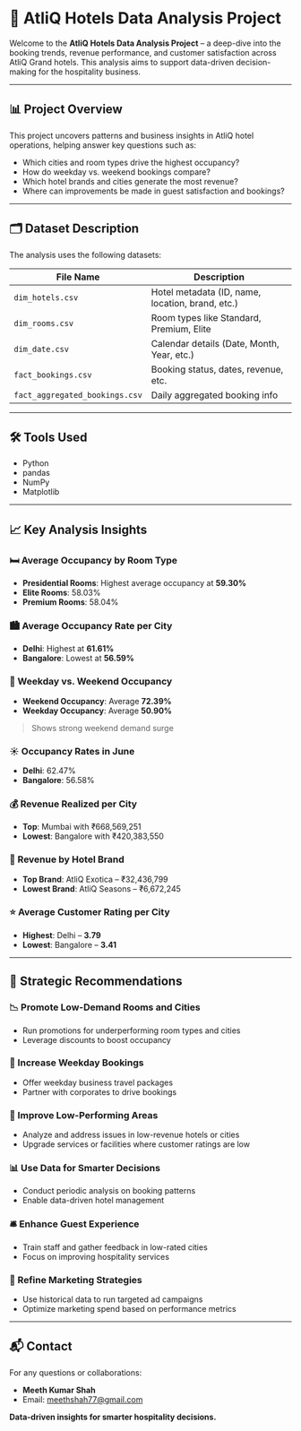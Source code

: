 # 🏨 AtliQ Hotels Data Analysis Project

Welcome to the **AtliQ Hotels Data Analysis Project** – a deep-dive into the booking trends, revenue performance, and customer satisfaction across AtliQ Grand hotels. This analysis aims to support data-driven decision-making for the hospitality business.

---

## 📊 Project Overview

This project uncovers patterns and business insights in AtliQ hotel operations, helping answer key questions such as:

- Which cities and room types drive the highest occupancy?
- How do weekday vs. weekend bookings compare?
- Which hotel brands and cities generate the most revenue?
- Where can improvements be made in guest satisfaction and bookings?

---

## 🗂️ Dataset Description

The analysis uses the following datasets:

| File Name                  | Description                                      |
|---------------------------|--------------------------------------------------|
| `dim_hotels.csv`          | Hotel metadata (ID, name, location, brand, etc.) |
| `dim_rooms.csv`           | Room types like Standard, Premium, Elite         |
| `dim_date.csv`            | Calendar details (Date, Month, Year, etc.)       |
| `fact_bookings.csv`       | Booking status, dates, revenue, etc.             |
| `fact_aggregated_bookings.csv` | Daily aggregated booking info                |

---

## 🛠️ Tools Used

- Python
- pandas
- NumPy
- Matplotlib


---

## 📈 Key Analysis Insights

### 🛏️ Average Occupancy by Room Type
- **Presidential Rooms**: Highest average occupancy at **59.30%**
- **Elite Rooms**: 58.03%
- **Premium Rooms**: 58.04%

### 🏙️ Average Occupancy Rate per City
- **Delhi**: Highest at **61.61%**
- **Bangalore**: Lowest at **56.59%**

### 📆 Weekday vs. Weekend Occupancy
- **Weekend Occupancy**: Average **72.39%**
- **Weekday Occupancy**: Average **50.90%**
> Shows strong weekend demand surge

### ☀️ Occupancy Rates in June
- **Delhi**: 62.47%
- **Bangalore**: 56.58%

### 💰 Revenue Realized per City
- **Top**: Mumbai with ₹668,569,251
- **Lowest**: Bangalore with ₹420,383,550

### 🏨 Revenue by Hotel Brand
- **Top Brand**: AtliQ Exotica – ₹32,436,799
- **Lowest Brand**: AtliQ Seasons – ₹6,672,245

### ⭐ Average Customer Rating per City
- **Highest**: Delhi – **3.79**
- **Lowest**: Bangalore – **3.41**

---

## 🧠 Strategic Recommendations

### 📉 Promote Low-Demand Rooms and Cities
- Run promotions for underperforming room types and cities
- Leverage discounts to boost occupancy

### 📅 Increase Weekday Bookings
- Offer weekday business travel packages
- Partner with corporates to drive bookings

### 🚧 Improve Low-Performing Areas
- Analyze and address issues in low-revenue hotels or cities
- Upgrade services or facilities where customer ratings are low

### 📊 Use Data for Smarter Decisions
- Conduct periodic analysis on booking patterns
- Enable data-driven hotel management

### 🛎️ Enhance Guest Experience
- Train staff and gather feedback in low-rated cities
- Focus on improving hospitality services

### 🎯 Refine Marketing Strategies
- Use historical data to run targeted ad campaigns
- Optimize marketing spend based on performance metrics

---

## 📬 Contact

For any questions or collaborations:

- **Meeth Kumar Shah**
- Email: meethshah77@gmail.com




**Data-driven insights for smarter hospitality decisions.**
